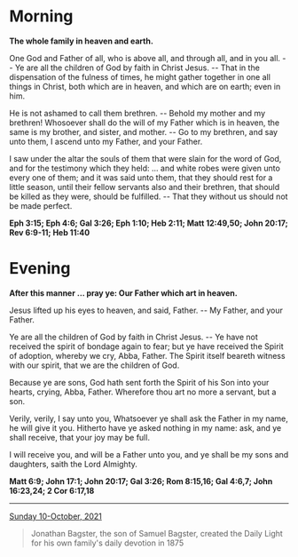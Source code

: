# Morning

**The whole family in heaven and earth.**
 
One God and Father of all, who is above all, and through all, and in you all. -- Ye are all the children of God by faith in Christ Jesus. -- That in the dispensation of the fulness of times, he might gather together in one all things in Christ, both which are in heaven, and which are on earth; even in him.
 
He is not ashamed to call them brethren. -- Behold my mother and my brethren! Whosoever shall do the will of my Father which is in heaven, the same is my brother, and sister, and mother. -- Go to my brethren, and say unto them, I ascend unto my Father, and your Father.
 
I saw under the altar the souls of them that were slain for the word of God, and for the testimony which they held: ... and white robes were given unto every one of them; and it was said unto them, that they should rest for a little season, until their fellow servants also and their brethren, that should be killed as they were, should be fulfilled. -- That they without us should not be made perfect.  

**Eph 3:15; Eph 4:6; Gal 3:26; Eph 1:10; Heb 2:11; Matt 12:49,50; John 20:17; Rev 6:9-11; Heb 11:40**

# Evening

**After this manner ... pray ye: Our Father which art in heaven.**
 
Jesus lifted up his eyes to heaven, and said, Father. -- My Father, and your Father.
 
Ye are all the children of God by faith in Christ Jesus. -- Ye have not received the spirit of bondage again to fear; but ye have received the Spirit of adoption, whereby we cry, Abba, Father. The Spirit itself beareth witness with our spirit, that we are the children of God.
 
Because ye are sons, God hath sent forth the Spirit of his Son into your hearts, crying, Abba, Father. Wherefore thou art no more a servant, but a son.
 
Verily, verily, I say unto you, Whatsoever ye shall ask the Father in my name, he will give it you. Hitherto have ye asked nothing in my name: ask, and ye shall receive, that your joy may be full.
 
I will receive you, and will be a Father unto you, and ye shall be my sons and daughters, saith the Lord Almighty.  

**Matt 6:9; John 17:1; John 20:17; Gal 3:26; Rom 8:15,16; Gal 4:6,7; John 16:23,24; 2 Cor 6:17,18**

---

[Sunday 10-October, 2021](https://t.me/s/daily_light)

> Jonathan Bagster, the son of Samuel Bagster, created the Daily Light for his own family's daily devotion in 1875

